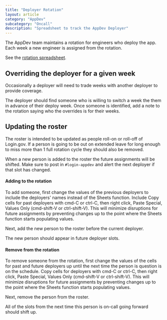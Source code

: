 ```yaml
---
title: "Deployer Rotation"
layout: article
category: "AppDev"
subcategory: "Oncall"
description: "Spreadsheet to track the AppDev Deployer"
---
```


The AppDev team maintains a rotation for engineers who deploy the app.
Each week a new engineer is assigned from the rotation.

See the [rotation spreadsheet](https://docs.google.com/spreadsheets/d/1nLxhwVh4EfxdmqsvdFByxTk0bNSTyWGGBEXLODjlk6U/edit#gid=0).

## Overriding the deployer for a given week

Occasionally a deployer will need to trade weeks with another deployer to provide coverage.

The deployer should find someone who is willing to switch a week the them in advance of their deploy week.
Once someone is identified, add a note to the rotation saying who the overrides is for their weeks.

## Updating the roster

The roster is intended to be updated as people roll-on or roll-off of Login.gov.
If a person is going to be out on extended leave for long enough to miss more than 1 full rotation cycle they should also be removed.

When a new person is added to the roster the future assignments will be shifted.
Make sure to post in `#login-appdev` and alert the next deployer if that slot has changed.

#### Adding to the rotation

To add someone, first change the values of the previous deployers to include the deployers' names instead of the Sheets function.
Include
Copy cells for past deployers with cmd-C or ctrl-C, then right click, Paste Special, Values Only (cmd-shift-V or ctrl-shift-V).
This will minimize disruptions for future assignments by preventing changes up to the point where the Sheets function starts populating values.

Next, add the new person to the roster before the current deployer.

The new person should appear in future deployer slots.

#### Remove from the rotation

To remove someone from the rotation, first change the values of the cells for past and future deployers
up until the next time the person is question is on the schedule.
Copy cells for deployers with cmd-C or ctrl-C, then right click, Paste Special, Values Only (cmd-shift-V or ctrl-shift-V).
This will minimize disruptions for future assignments by preventing changes up to the point where the Sheets function starts populating values.

Next, remove the person from the roster.

All of the slots from the next time this person is on-call going forward should shift up.
